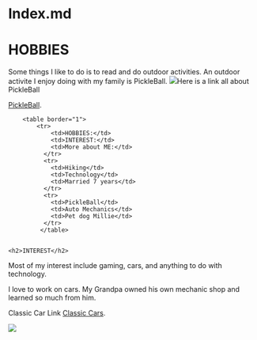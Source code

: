 # Index.md
<!DOCTYPE html>
<html>
<head>
<title>Page Title</title>
<title>My Website</title>
</head>
<body>

<h1>HOBBIES</h1>
<p>Some things I like to do is to read
   and do outdoor activities. An outdoor activite
   I enjoy doing with my family is PickleBall.
   <img src="C:\Users\lkenn\OneDrive\Pictures\Saved Pictures\PickleBall.jpg"
   </p>Here is a link all about PickleBall<p>
    <a href="https://usapickleball.org/what-is-pickleball/">PickleBall</a>.<p>



        <table border="1">
            <tr>
                <td>HOBBIES:</td>
                <td>INTEREST:</td>
                <td>More about ME:</td>
              </tr>
              <tr>
                <td>Hiking</td>  
                <td>Technology</td>
                <td>Married 7 years</td>
              </tr>
              <tr>
                <td>PickleBall</td>
                <td>Auto Mechanics</td>
                <td>Pet dog Millie</td>
              </tr>
             </table> 
 
 
    <h2>INTEREST</h2>
   <P>Most of my interest include gaming, 
      cars, and anything to do with technology.</P>
      <p>I love to work on cars. My Grandpa owned his own
        mechanic shop and learned so much from him.</p>
        <p>Classic Car Link
        <a href="https://www.exoticcartrader.com/blog/what-is-classic-car">Classic Cars</a>. <p>
      <img src="C:\Users\lkenn\OneDrive\Pictures\Saved Pictures\Classic Car.jpg"

       
</body>
</html>
